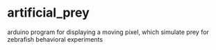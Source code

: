 # artificial_prey
arduino program for displaying a moving pixel, which simulate prey for zebrafish behavioral experiments
